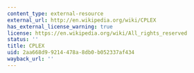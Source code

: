 ```yaml
---
content_type: external-resource
external_url: http://en.wikipedia.org/wiki/CPLEX
has_external_license_warning: true
license: https://en.wikipedia.org/wiki/All_rights_reserved
status: ''
title: CPLEX
uid: 2aa668d9-9214-478a-8db0-b052337af434
wayback_url: ''
---
```

